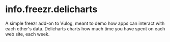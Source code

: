 # info.freezr.delicharts
A simple freezr add-on to Vulog, meant to demo how apps can interact with each other's data. Delicharts charts how much time you have spent on each web site, each week.
